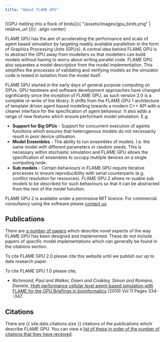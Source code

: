 ```yaml
---
title: "About FLAME GPU"
---
```


![GPU melting into a flock of birds]({{ "/assets/images/gpu_birds.png" | relative_url }}){: .align-center}

FLAME GPU has the aim of accelerating the performance and scale of agent based simulation by targeting readily available parallelism in the form of Graphics Processing Units (GPUs). A central idea behind FLAME GPU is to abstract the GPU away from modellers so that modellers can build models without having to worry about writing parallel code. FLAME GPU also separates a model description from the model implementation. This simplifies the processes of validating and verifying models as the simulator code is tested in isolation from the model itself.

FLAME GPU started in the early days of general purpose computing on GPUs. GPU hardware and software development approaches have changed significantly since the inception of FLAME GPU, as such version 2.0 is a complete re-write of the library. It shifts from the FLAME GPU 1 architecture of template driven agent based modelling towards a modern C++ API with a cleaner interface for the specification of agent behaviour. It also adds a range of new features which ensure performant model simulation. E.g.

 * **Support for Big GPUs** - Support for concurrent execution of agents functions which ensures that heterogenous models do not necessarily result in poor device utilisation. 
 * **Model Ensembles** - The ability to run ensembles of models. I.e. the same model with different parameters or random seeds. This is necessary within stochastic simulation and FLAME GPU allows the specification of ensembles to occupy multiple devices on a single computing node.
 * **Sub models** - Certain behaviours in FLAME GPU require iterative processes to ensure reproducibility with serial counterparts (e.g. conflict resolution for resources). FLAME GPU 2 allows re-suable sub models to be described for such behaviours so that it can be abstracted from the rest of the model function.

<!-- For an introduction to FLAME GPU2 and its current features please view the GTC 2021 recorded talk by Paul Richmond (embedded below). -->

FLAME GPU 2 is available under a permissive MIT licence. For commercial consultancy using the software please [contact us](/contact/).

## Publications

There are [a number of papers](/publications/) which describe novel aspects of the way FLAME GPU has been designed and implemented. These do not include papers of specific model implementations which can generally be found in the citations section.

To cite FLAME GPU 2.0 please cite this website until we publish our up to date research paper.

To cite FLAME GPU 1.0 please cite;

 * *Richmond, Paul and Walker, Dawn and Coakley, Simon and Romano, Daniela*, [High performance cellular level agent-based simulation with FLAME for the GPU Briefings in bioinformatics](https://academic.oup.com/bib/article-abstract/11/3/334/225993) (2010) Vol 11 Pages 334--347.

## Citations

There are {{ site.data.citations.size }} citations of the publications which describe FLAME GPU. You can view a [list of these in order of the number of citations that they have received](/citations/).